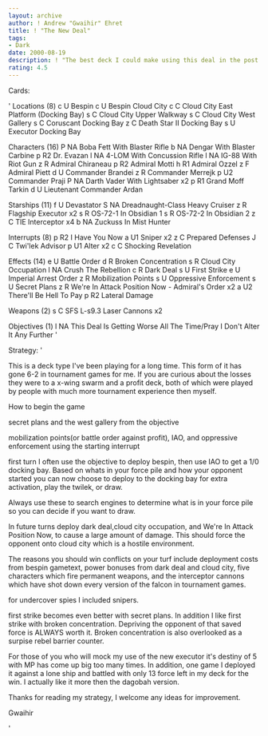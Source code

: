 ```yaml
---
layout: archive
author: ! Andrew "Gwaihir" Ehret
title: ! "The New Deal"
tags:
- Dark
date: 2000-08-19
description: ! "The best deck I could make using this deal in the post death star 2 enviroment."
rating: 4.5
---
```

Cards: 

'
Locations (8)
c U  Bespin
c U  Bespin Cloud City
c C  Cloud City East Platform (Docking Bay)
s C  Cloud City Upper Walkway
s C  Cloud City West Gallery
s C  Coruscant Docking Bay
z C  Death Star II Docking Bay
s U  Executor Docking Bay

Characters (16)
P NA Boba Fett With Blaster Rifle
b NA Dengar With Blaster Carbine
p R2 Dr. Evazan
l NA 4-LOM With Concussion Rifle
l NA IG-88 With Riot Gun
z R  Admiral Chiraneau
p R2 Admiral Motti
h R1 Admiral Ozzel
z F  Admiral Piett
d U  Commander Brandei
z R  Commander Merrejk
p U2 Commander Praji
P NA Darth Vader With Lightsaber  x2
p R1 Grand Moff Tarkin
d U  Lieutenant Commander Ardan

Starships (11)
f U  Devastator
S NA Dreadnaught-Class Heavy Cruiser
z R  Flagship Executor	x2
s R  OS-72-1 In Obsidian 1
s R  OS-72-2 In Obsidian 2
z C  TIE Interceptor  x4
b NA Zuckuss In Mist Hunter

Interrupts (8)
p R2 I Have You Now
a U1 Sniper  x2
z C  Prepared Defenses
J C  Twi'lek Advisor
p U1 Alter  x2
c C  Shocking Revelation

Effects (14)
e U  Battle Order
d R  Broken Concentration
s R  Cloud City Occupation
l NA Crush The Rebellion
c R  Dark Deal
s U  First Strike
e U  Imperial Arrest Order
z R  Mobilization Points
s U  Oppressive Enforcement
s U  Secret Plans
z R  We're In Attack Position Now - Admiral's Order  x2
a U2 There'll Be Hell To Pay
p R2 Lateral Damage

Weapons (2)
s C  SFS L-s9.3 Laser Cannons  x2

Objectives (1)
l NA This Deal Is Getting Worse All The Time/Pray I Don't Alter It Any Further
'

Strategy: '

This is a deck type I've been playing for a long time. This form of it has gone 6-2 in tournament games for me. If you are curious about the losses they were to a x-wing swarm and a profit deck, both of which were played by people with much more tournament experience then myself.

How to begin the game

secret plans and the west gallery from the objective

mobilization points(or battle order against profit), IAO, and oppressive enforcement using the starting interrupt


first turn I often use the objective to deploy bespin, then use IAO to get a 1/0 docking bay. Based on whats in your force pile and how your opponent started you can now choose to deploy to the docking bay for extra activation, play the twilek, or draw.

Always use these to search engines to determine what is in your force pile so you can decide if you want to draw.

In future turns deploy dark deal,cloud city occupation, and We're In Attack Position Now, to cause a large amount of damage. This should force the opponent onto cloud city which is a hostile environment.

The reasons you should win conflicts on your turf include deployment costs from bespin gametext, power bonuses from dark deal and cloud city, five characters which fire permanent weapons, and the interceptor cannons which have shot down every version of the falcon in tournament games.

for undercover spies I included snipers.

first strike becomes even better with secret plans. In addition I like first strike with broken concentration. Depriving the opponent of that saved force is ALWAYS worth it. Broken concentration is also overlooked as a surpise rebel barrier counter.

For those of you who will mock my use of the new executor it's destiny of 5 with MP has come up big too many times. In addition, one game I deployed it against a lone ship and battled with only 13 force left in my deck for the win. I actually like it more then the dagobah version.

Thanks for reading my strategy, I welcome any ideas for improvement.

Gwaihir


'